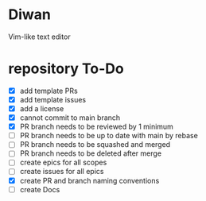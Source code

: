 # Diwan
Vim-like text editor


# repository To-Do
- [x] add template PRs
- [x] add template issues
- [x] add a license
- [x] cannot commit to main branch
- [x] PR branch needs to be reviewed by 1 minimum
- [ ] PR branch needs to be up to date with main by rebase
- [ ] PR branch needs to be squashed and merged
- [ ] PR branch needs to be deleted after merge
- [ ] create epics for all scopes
- [ ] create issues for all epics
- [x] create PR and branch naming conventions
- [ ] create Docs